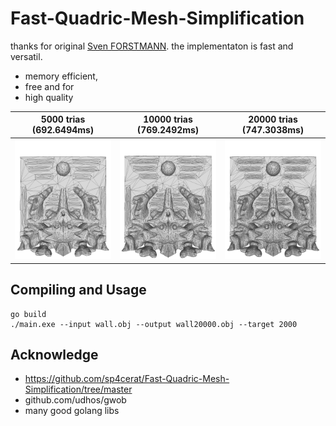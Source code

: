 # Fast-Quadric-Mesh-Simplification

thanks for original [Sven FORSTMANN](https://github.com/sp4cerat/Fast-Quadric-Mesh-Simplification/tree/master). the implementaton is fast and versatil.
* memory efficient,
* free and for
* high quality

5000 trias (692.6494ms)    |  10000 trias (769.2492ms) | 20000 trias (747.3038ms)
:-------------------------:|:-------------------------:|:-------------------------:
![](wall5000.png00.png)    |  ![](wall10000.png01.png) | ![](wall20000.png02.png) 

## Compiling and Usage
```shell
go build
./main.exe --input wall.obj --output wall20000.obj --target 2000
```

## Acknowledge
* https://github.com/sp4cerat/Fast-Quadric-Mesh-Simplification/tree/master
* github.com/udhos/gwob
* many good golang libs


